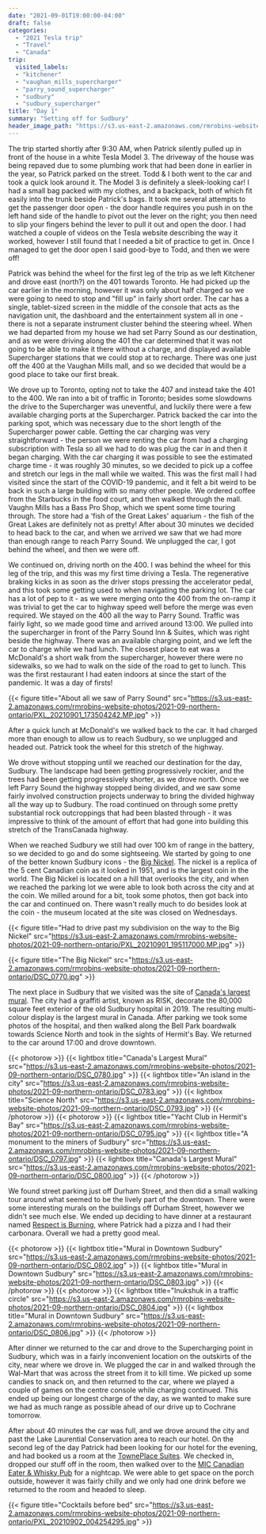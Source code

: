 ```yaml
---
date: "2021-09-01T19:00:00-04:00"
draft: false
categories:
  - "2021 Tesla trip"
  - "Travel"
  - "Canada"
trip:
  visited_labels:
  - "kitchener"
  - "vaughan_mills_supercharger"
  - "parry_sound_supercharger"
  - "sudbury"
  - "sudbury_supercharger"
title: "Day 1"
summary: "Setting off for Sudbury"
header_image_path: "https://s3.us-east-2.amazonaws.com/rmrobins-website-photos/2021-09-northern-ontario/DSC_0776.jpg"
---
```


The trip started shortly after 9:30 AM, when Patrick silently pulled up in front of the house in a white Tesla Model 3. The driveway of the house was being repaved due to some plumbing work that had been done in earlier in the year, so Patrick parked on the street. Todd & I both went to the car and took a quick look around it. The Model 3 is definitely a sleek-looking car! I had a small bag packed with my clothes, and a backpack, both of which fit easily into the trunk beside Patrick's bags. It took me several attempts to get the passenger door open - the door handle requires you push in on the left hand side of the handle to pivot out the lever on the right; you then need to slip your fingers behind the lever to pull it out and open the door. I had watched a couple of videos on the Tesla website describing the way it worked, however I still found that I needed a bit of practice to get in. Once I managed to get the door open I said good-bye to Todd, and then we were off!

Patrick was behind the wheel for the first leg of the trip as we left Kitchener and drove east (north?) on the 401 towards Toronto. He had picked up the car earlier in the morning, however it was only about half charged so we were going to need to stop and "fill up" in fairly short order. The car has a single, tablet-sized screen in the middle of the console that acts as the navigation unit, the dashboard and the entertainment system all in one - there is not a separate instrument cluster behind the steering wheel. When we had departed from my house we had set Parry Sound as our destination, and as we were driving along the 401 the car determined that it was not going to be able to make it there without a charge, and displayed available Supercharger stations that we could stop at to recharge. There was one just off the 400 at the Vaughan Mills mall, and so we decided that would be a good place to take our first break.

We drove up to Toronto, opting not to take the 407 and instead take the 401 to the 400. We ran into a bit of traffic in Toronto; besides some slowdowns the drive to the Supercharger was uneventful, and luckily there were a few available charging ports at the Supercharger. Patrick backed the car into the parking spot, which was necessary due to the short length of the Supercharger power cable. Getting the car charging was very straightforward - the person we were renting the car from had a charging subscription with Tesla so all we had to do was plug the car in and then it began charging. With the car charging it was possible to see the estimated charge time - it was roughly 30 minutes, so we decided to pick up a coffee and stretch our legs in the mall while we waited. This was the first mall I had visited since the start of the COVID-19 pandemic, and it felt a bit weird to be back in such a large building with so many other people. We ordered coffee from the Starbucks in the food court, and then walked through the mall. Vaughn Mills has a Bass Pro Shop, which we spent some time touring through. The store had a 'fish of the Great Lakes' aquarium - the fish of the Great Lakes are definitely not as pretty! After about 30 minutes we decided to head back to the car, and when we arrived we saw that we had more than enough range to reach Parry Sound. We unplugged the car, I got behind the wheel, and then we were off.

We continued on, driving north on the 400. I was behind the wheel for this leg of the trip, and this was my first time driving a Tesla. The regenerative braking kicks in as soon as the driver stops pressing the accelerator pedal, and this took some getting used to when navigating the parking lot. The car has a lot of pep to it - as we were merging onto the 400 from the on-ramp it was trivial to get the car to highway speed well before the merge was even required. We stayed on the 400 all the way to Parry Sound. Traffic was fairly light, so we made good time and arrived around 13:00. We pulled into the supercharger in front of the Parry Sound Inn & Suites, which was right beside the highway. There was an available charging point, and we left the car to charge while we had lunch. The closest place to eat was a McDonald's a short walk from the supercharger, however there were no sidewalks, so we had to walk on the side of the road to get to lunch. This was the first restaurant I had eaten indoors at since the start of the pandemic. It was a day of firsts!

{{< figure title="About all we saw of Parry Sound" src="https://s3.us-east-2.amazonaws.com/rmrobins-website-photos/2021-09-northern-ontario/PXL_20210901_173504242.MP.jpg" >}}

After a quick lunch at McDonald's we walked back to the car. It had charged more than enough to allow us to reach Sudbury, so we unplugged and headed out. Patrick took the wheel for this stretch of the highway.

We drove without stopping until we reached our destination for the day, Sudbury. The landscape had been getting progressively rockier, and the trees had been getting progressively shorter, as we drove north. Once we left Parry Sound the highway stopped being divided, and we saw some fairly involved construction projects underway to bring the divided highway all the way up to Sudbury. The road continued on through some pretty substantial rock outcroppings that had been blasted through - it was impressive to think of the amount of effort that had gone into building this stretch of the TransCanada highway.

When we reached Sudbury we still had over 100 km of range in the battery, so we decided to go and do some sightseeing. We started by going to one of the better known Sudbury icons - the [Big Nickel](https://en.wikipedia.org/wiki/Big_Nickel). The nickel is a replica of the 5 cent Canadian coin as it looked in 1951, and is the largest coin in the world. The Big Nickel is located on a hill that overlooks the city, and when we reached the parking lot we were able to look both across the city and at the coin. We milled around for a bit, took some photos, then got back into the car and continued on. There wasn't really much to do besides look at the coin - the museum located at the site was closed on Wednesdays.

{{< figure title="Had to drive past my subdivision on the way to the Big Nickel" src="https://s3.us-east-2.amazonaws.com/rmrobins-website-photos/2021-09-northern-ontario/PXL_20210901_195117000.MP.jpg" >}}

{{< figure title="The Big Nickel" src="https://s3.us-east-2.amazonaws.com/rmrobins-website-photos/2021-09-northern-ontario/DSC_0770.jpg" >}}

The next place in Sudbury that we visited was the site of [Canada's largest mural](https://www.cbc.ca/news/canada/sudbury/hospital-mural-community-debate-1.5255187). The city had a graffiti artist, known as RISK, decorate the 80,000 square feet exterior of the old Sudbury hospital in 2019. The resulting multi-colour display is the largest mural in Canada. After parking we took some photos of the hospital, and then walked along the Bell Park boardwalk towards Science North and took in the sights of Hermit's Bay. We returned to the car around 17:00 and drove downtown.

{{< photorow >}}
{{< lightbox title="Canada's Largest Mural" src="https://s3.us-east-2.amazonaws.com/rmrobins-website-photos/2021-09-northern-ontario/DSC_0780.jpg" >}}
{{< lightbox title="An island in the city" src="https://s3.us-east-2.amazonaws.com/rmrobins-website-photos/2021-09-northern-ontario/DSC_0783.jpg" >}}
{{< lightbox title="Science North" src="https://s3.us-east-2.amazonaws.com/rmrobins-website-photos/2021-09-northern-ontario/DSC_0793.jpg" >}}
{{< /photorow >}}
{{< photorow >}}
{{< lightbox title="Yacht Club in Hermit's Bay" src="https://s3.us-east-2.amazonaws.com/rmrobins-website-photos/2021-09-northern-ontario/DSC_0795.jpg" >}}
{{< lightbox title="A monument to the miners of Sudbury" src="https://s3.us-east-2.amazonaws.com/rmrobins-website-photos/2021-09-northern-ontario/DSC_0797.jpg" >}}
{{< lightbox title="Canada's Largest Mural" src="https://s3.us-east-2.amazonaws.com/rmrobins-website-photos/2021-09-northern-ontario/DSC_0800.jpg" >}}
{{< /photorow >}}

We found street parking just off Durham Street, and then did a small walking tour around what seemed to be the lively part of the downtown. There were some interesting murals on the buildings off Durham Street, however we didn't see much else. We ended up deciding to have dinner at a restaurant named [Respect is Burning](http://www.ribsupperclub.com/), where Patrick had a pizza and I had their carbonara. Overall we had a pretty good meal.

{{< photorow >}}
{{< lightbox title="Mural in Downtown Sudbury" src="https://s3.us-east-2.amazonaws.com/rmrobins-website-photos/2021-09-northern-ontario/DSC_0802.jpg" >}}
{{< lightbox title="Mural in Downtown Sudbury" src="https://s3.us-east-2.amazonaws.com/rmrobins-website-photos/2021-09-northern-ontario/DSC_0803.jpg" >}}
{{< /photorow >}}
{{< photorow >}}
{{< lightbox title="Inukshuk in a traffic circle" src="https://s3.us-east-2.amazonaws.com/rmrobins-website-photos/2021-09-northern-ontario/DSC_0804.jpg" >}}
{{< lightbox title="Mural in Downtown Sudbury" src="https://s3.us-east-2.amazonaws.com/rmrobins-website-photos/2021-09-northern-ontario/DSC_0806.jpg" >}}
{{< /photorow >}}

After dinner we returned to the car and drove to the Supercharging point in Sudbury, which was in a fairly inconvenient location on the outskirts of the city, near where we drove in. We plugged the car in and walked through the Wal-Mart that was across the street from it to kill time. We picked up some candies to snack on, and then returned to the car, where we played a couple of games on the centre console while charging continued. This ended up being our longest charge of the day, as we wanted to make sure we had as much range as possible ahead of our drive up to Cochrane tomorrow.

After about 40 minutes the car was full, and we drove around the city and past the Lake Laurential Conservation area to reach our hotel. On the second leg of the day Patrick had been looking for our hotel for the evening, and had booked us a room at the [TownePlace Suites](https://www.marriott.com/hotels/travel/ysbts-towneplace-suites-sudbury). We checked in, dropped our stuff off in the room, then walked over to the [MIC Canadian Eater & Whisky Pub](https://micrestaurant.ca/) for a nightcap. We were able to get space on the porch outside, however it was fairly chilly and we only had one drink before we returned to the room and headed to sleep.

{{< figure title="Cocktails before bed" src="https://s3.us-east-2.amazonaws.com/rmrobins-website-photos/2021-09-northern-ontario/PXL_20210902_004254295.jpg" >}}
